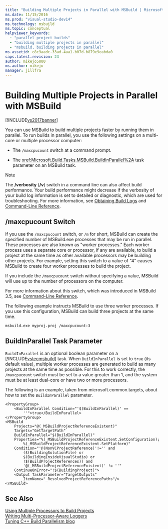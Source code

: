 ```yaml
---
title: "Building Multiple Projects in Parallel with MSBuild | Microsoft Docs"
ms.date: 11/15/2016
ms.prod: "visual-studio-dev14"
ms.technology: msbuild
ms.topic: conceptual
helpviewer_keywords: 
  - "parallel project builds"
  - "building multiple projects in parallel"
  - "msbuild, building projects in parallel"
ms.assetid: c8c9aadc-33ad-4aa1-b07d-b879e9eabda0
caps.latest.revision: 23
author: mikejo5000
ms.author: mikejo
manager: jillfra
---
```

# Building Multiple Projects in Parallel with MSBuild
[!INCLUDE[vs2017banner](../includes/vs2017banner.md)]

You can use MSBuild to build multiple projects faster by running them in parallel. To run builds in parallel, you use the following settings on a multi-core or multiple processor computer:  
  
-   The `/maxcpucount` switch at a command prompt.  
  
-   The <xref:Microsoft.Build.Tasks.MSBuild.BuildInParallel%2A> task parameter on an MSBuild task.  
  
> [!NOTE]
>  The **/verbosity** (**/v**) switch in a command line can also affect build performance. Your build performance might decrease if the verbosity of your build log information is set to detailed or diagnostic, which are used for troubleshooting. For more information, see [Obtaining Build Logs](../msbuild/obtaining-build-logs-with-msbuild.md) and [Command-Line Reference](../msbuild/msbuild-command-line-reference.md).  
  
## /maxcpucount Switch  
 If you use the `/maxcpucount` switch, or `/m` for short, MSBuild can create the specified number of MSBuild.exe processes that may be run in parallel. These processes are also known as "worker processes." Each worker process uses a separate core or processor, if any are available, to build a project at the same time as other available processors may be building other projects. For example, setting this switch to a value of "4" causes MSBuild to create four worker processes to build the project.  
  
 If you include the `/maxcpucount` switch without specifying a value, MSBuild will use up to the number of processors on the computer.  
  
 For more information about this switch, which was introduced in MSBuild 3.5, see [Command-Line Reference](../msbuild/msbuild-command-line-reference.md).  
  
 The following example instructs MSBuild to use three worker processes. If you use this configuration, MSBuild can build three projects at the same time.  
  
```  
msbuild.exe myproj.proj /maxcpucount:3  
```  
  
## BuildInParallel Task Parameter  
 `BuildInParallel` is an optional boolean parameter on a [!INCLUDE[vstecmsbuild](../includes/vstecmsbuild-md.md)] task. When `BuildInParallel` is set to `true` (its default value), multiple worker processes are generated to build as many projects at the same time as possible. For this to work correctly, the `/maxcpucount` switch must be set to a value greater than 1, and the system must be at least dual-core or have two or more processors.  
  
 The following is an example, taken from microsoft.common.targets, about how to set the `BuildInParallel` parameter.  
  
```  
<PropertyGroup>  
    <BuildInParallel Condition="'$(BuildInParallel)' ==   
        ''">true</BuildInParallel>  
</PropertyGroup>  
<MSBuild  
    Projects="@(_MSBuildProjectReferenceExistent)"  
    Targets="GetTargetPath"  
    BuildInParallel="$(BuildInParallel)"  
    Properties="%(_MSBuildProjectReferenceExistent.SetConfiguration);   
        %(_MSBuildProjectReferenceExistent.SetPlatform)"  
    Condition="'@(NonVCProjectReference)'!='' and   
        ($(BuildingSolutionFile) or   
        $(BuildingInsideVisualStudio) or   
        !$(BuildProjectReferences)) and     
        '@(_MSBuildProjectReferenceExistent)' != ''"  
    ContinueOnError="!$(BuildingProject)">  
    <Output TaskParameter="TargetOutputs"   
        ItemName="_ResolvedProjectReferencePaths"/>  
</MSBuild>  
```  
  
## See Also  
 [Using Multiple Processors to Build Projects](../msbuild/using-multiple-processors-to-build-projects.md)   
 [Writing Multi-Processor-Aware Loggers](../msbuild/writing-multi-processor-aware-loggers.md)   
 [Tuning C++ Build Parallelism blog](http://go.microsoft.com/fwlink/?LinkId=251457)
